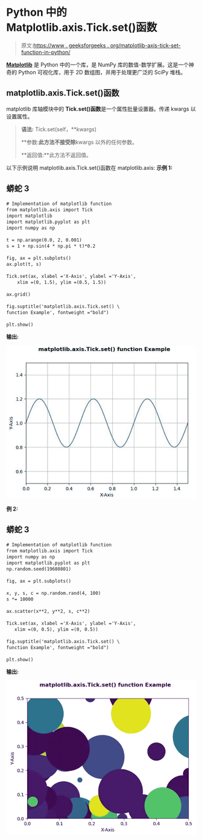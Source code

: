 # Python 中的 Matplotlib.axis.Tick.set()函数

> 原文:[https://www . geeksforgeeks . org/matplotlib-axis-tick-set-function-in-python/](https://www.geeksforgeeks.org/matplotlib-axis-tick-set-function-in-python/)

[**Matplotlib**](https://www.geeksforgeeks.org/python-introduction-matplotlib/) 是 Python 中的一个库，是 NumPy 库的数值-数学扩展。这是一个神奇的 Python 可视化库，用于 2D 数组图，并用于处理更广泛的 SciPy 堆栈。

## matplotlib.axis.Tick.set()函数

matplotlib 库轴模块中的 **Tick.set()函数**是一个属性批量设置器。传递 kwargs 以设置属性。

> **语法:** Tick.set(self，**kwargs)
> 
> **参数:**此方法不接受除**kwargs 以外的任何参数。
> 
> **返回值:**此方法不返回值。

以下示例说明 matplotlib.axis.Tick.set()函数在 matplotlib.axis:
**示例 1:**

## 蟒蛇 3

```
# Implementation of matplotlib function
from matplotlib.axis import Tick
import matplotlib  
import matplotlib.pyplot as plt  
import numpy as np  

t = np.arange(0.0, 2, 0.001)  
s = 1 + np.sin(4 * np.pi * t)*0.2

fig, ax = plt.subplots()  
ax.plot(t, s)  

Tick.set(ax, xlabel ='X-Axis', ylabel ='Y-Axis',  
    xlim =(0, 1.5), ylim =(0.5, 1.5))  

ax.grid()  

fig.suptitle('matplotlib.axis.Tick.set() \
function Example', fontweight ="bold")  

plt.show() 
```

**输出:**

![](img/35fa3583607c1b088622788ddfde8737.png)

**例 2:**

## 蟒蛇 3

```
# Implementation of matplotlib function
from matplotlib.axis import Tick
import numpy as np  
import matplotlib.pyplot as plt  
np.random.seed(19680801)  

fig, ax = plt.subplots()  

x, y, s, c = np.random.rand(4, 100)  
s *= 10000

ax.scatter(x**2, y**2, s, c**2) 

Tick.set(ax, xlabel ='X-Axis', ylabel ='Y-Axis',  
   xlim =(0, 0.5), ylim =(0, 0.5))  

fig.suptitle('matplotlib.axis.Tick.set() \
function Example', fontweight ="bold")  

plt.show() 
```

**输出:**

![](img/f98a719267f443c8c9f5b297fcdc9fbb.png)